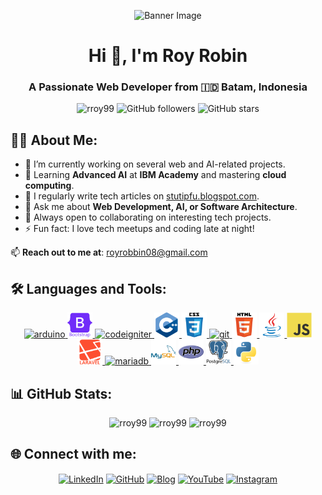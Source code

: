 <p align="center">
  <img src="https://your-banner-url.com/banner.png" alt="Banner Image"/>
</p>

<h1 align="center">Hi 👋, I'm Roy Robin</h1>
<h3 align="center">A Passionate Web Developer from 🇮🇩 Batam, Indonesia</h3>

<p align="center">
  <img src="https://komarev.com/ghpvc/?username=rroy99&label=Profile%20views&color=0e75b6&style=flat" alt="rroy99" />
  <img alt="GitHub followers" src="https://img.shields.io/github/followers/rroy99?label=Followers&style=social"> 
  <img alt="GitHub stars" src="https://img.shields.io/github/stars/rroy99?label=Stars&style=social">
</p>

## 👨‍💻 About Me:
- 🔭 I’m currently working on several web and AI-related projects.
- 🌱 Learning **Advanced AI** at **IBM Academy** and mastering **cloud computing**.
- 📝 I regularly write tech articles on [stutipfu.blogspot.com](https://stutipfu.blogspot.com/).
- 💬 Ask me about **Web Development, AI, or Software Architecture**.
- 👯 Always open to collaborating on interesting tech projects.
- ⚡ Fun fact: I love tech meetups and coding late at night!

📫 **Reach out to me at**: royrobbin08@gmail.com

## 🛠 Languages and Tools:
<p align="center">
  <a href="https://www.arduino.cc/" target="_blank" rel="noreferrer"> <img src="https://cdn.worldvectorlogo.com/logos/arduino-1.svg" alt="arduino" width="40" height="40"/> </a>
  <a href="https://getbootstrap.com" target="_blank" rel="noreferrer"> <img src="https://raw.githubusercontent.com/devicons/devicon/master/icons/bootstrap/bootstrap-plain-wordmark.svg" alt="bootstrap" width="40" height="40"/> </a>
  <a href="https://codeigniter.com" target="_blank" rel="noreferrer"> <img src="https://cdn.worldvectorlogo.com/logos/codeigniter.svg" alt="codeigniter" width="40" height="40"/> </a>
  <a href="https://www.w3schools.com/cpp/" target="_blank" rel="noreferrer"> <img src="https://raw.githubusercontent.com/devicons/devicon/master/icons/cplusplus/cplusplus-original.svg" alt="cplusplus" width="40" height="40"/> </a>
  <a href="https://www.w3schools.com/css/" target="_blank" rel="noreferrer"> <img src="https://raw.githubusercontent.com/devicons/devicon/master/icons/css3/css3-original-wordmark.svg" alt="css3" width="40" height="40"/> </a>
  <a href="https://git-scm.com/" target="_blank" rel="noreferrer"> <img src="https://www.vectorlogo.zone/logos/git-scm/git-scm-icon.svg" alt="git" width="40" height="40"/> </a>
  <a href="https://www.w3.org/html/" target="_blank" rel="noreferrer"> <img src="https://raw.githubusercontent.com/devicons/devicon/master/icons/html5/html5-original-wordmark.svg" alt="html5" width="40" height="40"/> </a>
  <a href="https://www.java.com" target="_blank" rel="noreferrer"> <img src="https://raw.githubusercontent.com/devicons/devicon/master/icons/java/java-original.svg" alt="java" width="40" height="40"/> </a>
  <a href="https://developer.mozilla.org/en-US/docs/Web/JavaScript" target="_blank" rel="noreferrer"> <img src="https://raw.githubusercontent.com/devicons/devicon/master/icons/javascript/javascript-original.svg" alt="javascript" width="40" height="40"/> </a>
  <a href="https://laravel.com/" target="_blank" rel="noreferrer"> <img src="https://raw.githubusercontent.com/devicons/devicon/master/icons/laravel/laravel-plain-wordmark.svg" alt="laravel" width="40" height="40"/> </a>
  <a href="https://mariadb.org/" target="_blank" rel="noreferrer"> <img src="https://www.vectorlogo.zone/logos/mariadb/mariadb-icon.svg" alt="mariadb" width="40" height="40"/> </a>
  <a href="https://www.mysql.com/" target="_blank" rel="noreferrer"> <img src="https://raw.githubusercontent.com/devicons/devicon/master/icons/mysql/mysql-original-wordmark.svg" alt="mysql" width="40" height="40"/> </a>
  <a href="https://www.php.net" target="_blank" rel="noreferrer"> <img src="https://raw.githubusercontent.com/devicons/devicon/master/icons/php/php-original.svg" alt="php" width="40" height="40"/> </a>
  <a href="https://www.postgresql.org" target="_blank" rel="noreferrer"> <img src="https://raw.githubusercontent.com/devicons/devicon/master/icons/postgresql/postgresql-original-wordmark.svg" alt="postgresql" width="40" height="40"/> </a>
  <a href="https://www.python.org" target="_blank" rel="noreferrer"> <img src="https://raw.githubusercontent.com/devicons/devicon/master/icons/python/python-original.svg" alt="python" width="40" height="40"/> </a>
</p>

## 📊 GitHub Stats:
<p align="center">
  <img src="https://github-readme-stats.vercel.app/api?username=rroy99&show_icons=true&locale=en&theme=radical" alt="rroy99" />
  <img src="https://github-readme-streak-stats.herokuapp.com/?user=rroy99&theme=radical" alt="rroy99" />
  <img src="https://github-readme-stats.vercel.app/api/top-langs?username=rroy99&show_icons=true&locale=en&layout=compact&theme=radical" alt="rroy99" />
</p>

## 🌐 Connect with me:
<p align="center">
  <a href="https://linkedin.com/in/rroy99" target="blank"><img align="center" src="https://cdn-icons-png.flaticon.com/512/174/174857.png" alt="LinkedIn" height="40" width="40" /></a>
  <a href="https://github.com/rroy99" target="blank"><img align="center" src="https://cdn-icons-png.flaticon.com/512/25/25231.png" alt="GitHub" height="40" width="40" /></a>
  <a href="https://stutipfu.blogspot.com/" target="blank"><img align="center" src="https://img.icons8.com/color/48/000000/blogger.png" alt="Blog" height="40" width="40" /></a>
  <a href="https://www.youtube.com/@robbinroy6164/featured/" target="blank"><img align="center" src="https://cdn-icons-png.flaticon.com/512/1384/1384060.png" alt="YouTube" height="40" width="40" /></a>
  <a href="https://www.instagram.com/roy_robbin99/" target="blank"><img align="center" src="https://cdn-icons-png.flaticon.com/512/1384/1384063.png" alt="Instagram" height="40" width="40" /></a>
</p>
</p>
